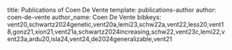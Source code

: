 title: Publications of Coen De Vente
template: publications-author
author: coen-de-vente
author_name: Coen De Vente
bibkeys: vent20,schwartz2024genetic,vent20a,lemi23,schw22a,vent22,less20,vent18,gonz21,xion21,vent21a,schwartz2024increasing,schw22,vent23c,lemi22,vent23a,ardu20,isla24,vent24,de2024generalizable,vent21